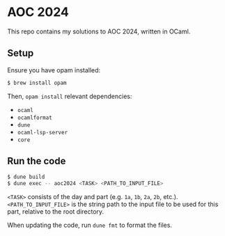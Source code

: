 # AOC 2024

This repo contains my solutions to AOC 2024, written in OCaml.

## Setup

Ensure you have opam installed:

```bash
$ brew install opam
```

Then, `opam install` relevant dependencies:

- `ocaml`
- `ocamlformat`
- `dune`
- `ocaml-lsp-server`
- `core`

## Run the code

```bash
$ dune build
$ dune exec -- aoc2024 <TASK> <PATH_TO_INPUT_FILE>
```

`<TASK>` consists of the day and part (e.g. `1a`, `1b`, `2a`, `2b`, etc.). `<PATH_TO_INPUT_FILE>` is the string path to the input file to be used for this part, relative to the root directory.

When updating the code, run `dune fmt` to format the files.
